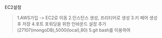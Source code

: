 EC2설정
>1.AWS가입 -> EC2로 이동
>2.인스턴스 생성, 프리티어로 생성
>3.키 페어 생성 후 저장 
>4.포트 포워딩을 위한 인바운드 설정 추가 (27107(mongoDB),5000(local),80)
>5.git bash를 이용하여 
